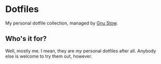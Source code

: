 # Dotfiles
My personal dotfile collection, managed by [Gnu
Stow](https://www.gnu.org/software/stow/).

## Who's it for?
Well, mostly me. I mean, they are *my* personal dotfiles after all. Anybody
else is welcome to try them out, however.
